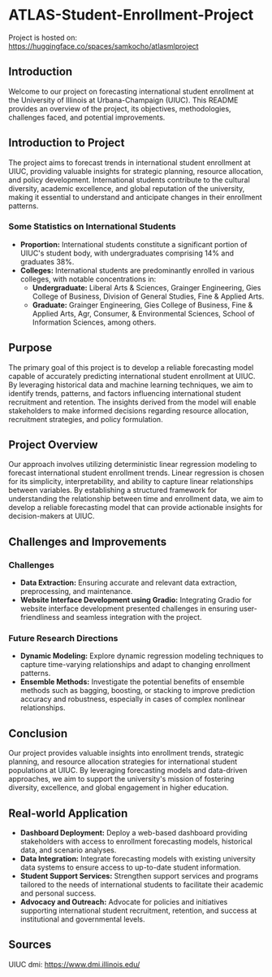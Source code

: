 # ATLAS-Student-Enrollment-Project
Project is hosted on: https://huggingface.co/spaces/samkocho/atlasmlproject
## Introduction

Welcome to our project on forecasting international student enrollment at the University of Illinois at Urbana-Champaign (UIUC). This README provides an overview of the project, its objectives, methodologies, challenges faced, and potential improvements.

## Introduction to Project

The project aims to forecast trends in international student enrollment at UIUC, providing valuable insights for strategic planning, resource allocation, and policy development. International students contribute to the cultural diversity, academic excellence, and global reputation of the university, making it essential to understand and anticipate changes in their enrollment patterns.

### Some Statistics on International Students

- **Proportion:** International students constitute a significant portion of UIUC's student body, with undergraduates comprising 14% and graduates 38%.
- **Colleges:** International students are predominantly enrolled in various colleges, with notable concentrations in:
  - **Undergraduate:** Liberal Arts & Sciences, Grainger Engineering, Gies College of Business, Division of General Studies, Fine & Applied Arts.
  - **Graduate:** Grainger Engineering, Gies College of Business, Fine & Applied Arts, Agr, Consumer, & Environmental Sciences, School of Information Sciences, among others.

## Purpose

The primary goal of this project is to develop a reliable forecasting model capable of accurately predicting international student enrollment at UIUC. By leveraging historical data and machine learning techniques, we aim to identify trends, patterns, and factors influencing international student recruitment and retention. The insights derived from the model will enable stakeholders to make informed decisions regarding resource allocation, recruitment strategies, and policy formulation.

## Project Overview

Our approach involves utilizing deterministic linear regression modeling to forecast international student enrollment trends. Linear regression is chosen for its simplicity, interpretability, and ability to capture linear relationships between variables. By establishing a structured framework for understanding the relationship between time and enrollment data, we aim to develop a reliable forecasting model that can provide actionable insights for decision-makers at UIUC.

## Challenges and Improvements

### Challenges

- **Data Extraction:** Ensuring accurate and relevant data extraction, preprocessing, and maintenance.
- **Website Interface Development using Gradio:** Integrating Gradio for website interface development presented challenges in ensuring user-friendliness and seamless integration with the project.

### Future Research Directions

- **Dynamic Modeling:** Explore dynamic regression modeling techniques to capture time-varying relationships and adapt to changing enrollment patterns.
- **Ensemble Methods:** Investigate the potential benefits of ensemble methods such as bagging, boosting, or stacking to improve prediction accuracy and robustness, especially in cases of complex nonlinear relationships.

## Conclusion

Our project provides valuable insights into enrollment trends, strategic planning, and resource allocation strategies for international student populations at UIUC. By leveraging forecasting models and data-driven approaches, we aim to support the university's mission of fostering diversity, excellence, and global engagement in higher education.

## Real-world Application

- **Dashboard Deployment:** Deploy a web-based dashboard providing stakeholders with access to enrollment forecasting models, historical data, and scenario analyses.
- **Data Integration:** Integrate forecasting models with existing university data systems to ensure access to up-to-date student information.
- **Student Support Services:** Strengthen support services and programs tailored to the needs of international students to facilitate their academic and personal success.
- **Advocacy and Outreach:** Advocate for policies and initiatives supporting international student recruitment, retention, and success at institutional and governmental levels.


## Sources
UIUC dmi: https://www.dmi.illinois.edu/
